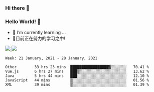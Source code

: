 ### Hi there 👋
### Hello World! 🙌

- 🌱 I’m currently learning ...
- 📖目前正在努力的学习之中!

<a href="https://github.com/anuraghazra/github-readme-stats">
  <img src="https://github-readme-stats.vercel.app/api?username=keyboardWithDream&show_icons=true&repo=github-readme-stats" />
</a>
<a href="https://github.com/anuraghazra/convoychat">
  <img src="https://github-readme-stats.vercel.app/api/top-langs/?username=keyboardWithDream&layout=compact&repo=convoychat" />
</a>



<!--START_SECTION:waka-->
```text
Week: 21 January, 2021 - 28 January, 2021

Other        33 hrs 23 mins  █████████████████▓░░░░░░░   70.41 % 
Vue.js       6 hrs 27 mins   ███▒░░░░░░░░░░░░░░░░░░░░░   13.62 % 
Java         5 hrs 44 mins   ███░░░░░░░░░░░░░░░░░░░░░░   12.10 % 
JavaScript   44 mins         ▒░░░░░░░░░░░░░░░░░░░░░░░░   01.56 % 
XML          39 mins         ▒░░░░░░░░░░░░░░░░░░░░░░░░   01.39 % 
```
<!--END_SECTION:waka-->
